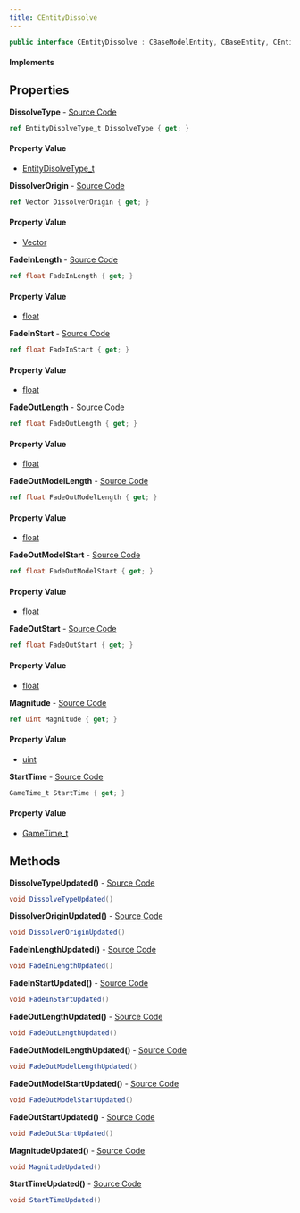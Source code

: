 ```yaml
---
title: CEntityDissolve
---
```


```csharp
public interface CEntityDissolve : CBaseModelEntity, CBaseEntity, CEntityInstance, ISchemaClass<CEntityInstance>, ISchemaClass<CBaseEntity>, ISchemaClass<CBaseModelEntity>, ISchemaClass<CEntityDissolve>, ISchemaField, ISchemaClass, INativeHandle
```

#### Implements

## Properties

**DissolveType** - [Source Code](https://github.com/swiftly-solution/swiftlys2/blob/master/managed/src/SwiftlyS2.Generated/Schemas/Interfaces/CEntityDissolve.cs#L30)

```csharp
ref EntityDisolveType_t DissolveType { get; }
```

#### Property Value

- [EntityDisolveType_t](/docs/api/shared/schemadefinitions/entitydisolvetype_t)

**DissolverOrigin** - [Source Code](https://github.com/swiftly-solution/swiftlys2/blob/master/managed/src/SwiftlyS2.Generated/Schemas/Interfaces/CEntityDissolve.cs#L32)

```csharp
ref Vector DissolverOrigin { get; }
```

#### Property Value

- [Vector](/docs/api/shared/natives/vector)

**FadeInLength** - [Source Code](https://github.com/swiftly-solution/swiftlys2/blob/master/managed/src/SwiftlyS2.Generated/Schemas/Interfaces/CEntityDissolve.cs#L18)

```csharp
ref float FadeInLength { get; }
```

#### Property Value

- [float](https://learn.microsoft.com/dotnet/api/system.single)

**FadeInStart** - [Source Code](https://github.com/swiftly-solution/swiftlys2/blob/master/managed/src/SwiftlyS2.Generated/Schemas/Interfaces/CEntityDissolve.cs#L16)

```csharp
ref float FadeInStart { get; }
```

#### Property Value

- [float](https://learn.microsoft.com/dotnet/api/system.single)

**FadeOutLength** - [Source Code](https://github.com/swiftly-solution/swiftlys2/blob/master/managed/src/SwiftlyS2.Generated/Schemas/Interfaces/CEntityDissolve.cs#L26)

```csharp
ref float FadeOutLength { get; }
```

#### Property Value

- [float](https://learn.microsoft.com/dotnet/api/system.single)

**FadeOutModelLength** - [Source Code](https://github.com/swiftly-solution/swiftlys2/blob/master/managed/src/SwiftlyS2.Generated/Schemas/Interfaces/CEntityDissolve.cs#L22)

```csharp
ref float FadeOutModelLength { get; }
```

#### Property Value

- [float](https://learn.microsoft.com/dotnet/api/system.single)

**FadeOutModelStart** - [Source Code](https://github.com/swiftly-solution/swiftlys2/blob/master/managed/src/SwiftlyS2.Generated/Schemas/Interfaces/CEntityDissolve.cs#L20)

```csharp
ref float FadeOutModelStart { get; }
```

#### Property Value

- [float](https://learn.microsoft.com/dotnet/api/system.single)

**FadeOutStart** - [Source Code](https://github.com/swiftly-solution/swiftlys2/blob/master/managed/src/SwiftlyS2.Generated/Schemas/Interfaces/CEntityDissolve.cs#L24)

```csharp
ref float FadeOutStart { get; }
```

#### Property Value

- [float](https://learn.microsoft.com/dotnet/api/system.single)

**Magnitude** - [Source Code](https://github.com/swiftly-solution/swiftlys2/blob/master/managed/src/SwiftlyS2.Generated/Schemas/Interfaces/CEntityDissolve.cs#L34)

```csharp
ref uint Magnitude { get; }
```

#### Property Value

- [uint](https://learn.microsoft.com/dotnet/api/system.uint32)

**StartTime** - [Source Code](https://github.com/swiftly-solution/swiftlys2/blob/master/managed/src/SwiftlyS2.Generated/Schemas/Interfaces/CEntityDissolve.cs#L28)

```csharp
GameTime_t StartTime { get; }
```

#### Property Value

- [GameTime_t](/docs/api/shared/schemadefinitions/gametime_t)

## Methods

**DissolveTypeUpdated()** - [Source Code](https://github.com/swiftly-solution/swiftlys2/blob/master/managed/src/SwiftlyS2.Generated/Schemas/Interfaces/CEntityDissolve.cs#L43)

```csharp
void DissolveTypeUpdated()
```

**DissolverOriginUpdated()** - [Source Code](https://github.com/swiftly-solution/swiftlys2/blob/master/managed/src/SwiftlyS2.Generated/Schemas/Interfaces/CEntityDissolve.cs#L44)

```csharp
void DissolverOriginUpdated()
```

**FadeInLengthUpdated()** - [Source Code](https://github.com/swiftly-solution/swiftlys2/blob/master/managed/src/SwiftlyS2.Generated/Schemas/Interfaces/CEntityDissolve.cs#L37)

```csharp
void FadeInLengthUpdated()
```

**FadeInStartUpdated()** - [Source Code](https://github.com/swiftly-solution/swiftlys2/blob/master/managed/src/SwiftlyS2.Generated/Schemas/Interfaces/CEntityDissolve.cs#L36)

```csharp
void FadeInStartUpdated()
```

**FadeOutLengthUpdated()** - [Source Code](https://github.com/swiftly-solution/swiftlys2/blob/master/managed/src/SwiftlyS2.Generated/Schemas/Interfaces/CEntityDissolve.cs#L41)

```csharp
void FadeOutLengthUpdated()
```

**FadeOutModelLengthUpdated()** - [Source Code](https://github.com/swiftly-solution/swiftlys2/blob/master/managed/src/SwiftlyS2.Generated/Schemas/Interfaces/CEntityDissolve.cs#L39)

```csharp
void FadeOutModelLengthUpdated()
```

**FadeOutModelStartUpdated()** - [Source Code](https://github.com/swiftly-solution/swiftlys2/blob/master/managed/src/SwiftlyS2.Generated/Schemas/Interfaces/CEntityDissolve.cs#L38)

```csharp
void FadeOutModelStartUpdated()
```

**FadeOutStartUpdated()** - [Source Code](https://github.com/swiftly-solution/swiftlys2/blob/master/managed/src/SwiftlyS2.Generated/Schemas/Interfaces/CEntityDissolve.cs#L40)

```csharp
void FadeOutStartUpdated()
```

**MagnitudeUpdated()** - [Source Code](https://github.com/swiftly-solution/swiftlys2/blob/master/managed/src/SwiftlyS2.Generated/Schemas/Interfaces/CEntityDissolve.cs#L45)

```csharp
void MagnitudeUpdated()
```

**StartTimeUpdated()** - [Source Code](https://github.com/swiftly-solution/swiftlys2/blob/master/managed/src/SwiftlyS2.Generated/Schemas/Interfaces/CEntityDissolve.cs#L42)

```csharp
void StartTimeUpdated()
```

